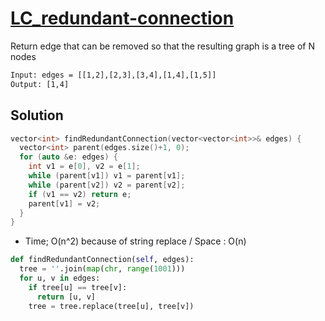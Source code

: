 # [LC_redundant-connection](https://leetcode.com/problems/redundant-connection)

Return edge that can be removed so that the resulting graph is a tree of N nodes

```txt
Input: edges = [[1,2],[2,3],[3,4],[1,4],[1,5]]
Output: [1,4]
```

## Solution

```cpp
vector<int> findRedundantConnection(vector<vector<int>>& edges) {
  vector<int> parent(edges.size()+1, 0);
  for (auto &e: edges) {
    int v1 = e[0], v2 = e[1];
    while (parent[v1]) v1 = parent[v1];
    while (parent[v2]) v2 = parent[v2];
    if (v1 == v2) return e;
    parent[v1] = v2;
  }
}
```

* Time; O(n^2) because of string replace / Space : O(n)

```py
def findRedundantConnection(self, edges):
  tree = ''.join(map(chr, range(1001)))
  for u, v in edges:
    if tree[u] == tree[v]:
      return [u, v]
    tree = tree.replace(tree[u], tree[v])
```
